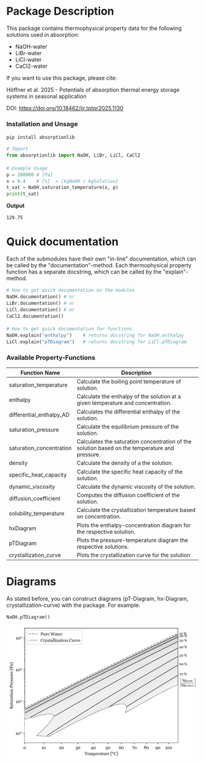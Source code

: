 # Package Description

This package contains thermophysical property data for the following solutions used in absorption:
- NaOH-water
- LiBr-water
- LiCl-water
- CaCl2-water

If you want to use this package, please cite:

Höffner et al. 2025 - Potentials of absorption thermal energy storage systems in seasonal application

DOI: https://doi.org/10.18462/iir.tptpr2025.1130

### Installation and Unsage

```
pip install absorptionlib
```

```python
# Import
from absorptionlib import NaOH, LiBr, LiCl, CaCl2

# Example Usage
p = 100000 # [Pa]
x = 0.4    # [%]  = [kgNaOH / kgSolution]
t_sat = NaOH.saturation_temperature(x, p)
print(t_sat)
```
**Output**
```
129.75
```



# Quick documentation
Each of the submodules have their own "in-line" documentation, which can be called by the "documentation"-method. Each thermophysical property function has a separate docstring, which can be called by the "explain"-method.

```python
# How to get quick documentation on the modules
NaOH.documentation() # or
LiBr.documentation() # or
LiCl.documentation() # or
CaCl2.documentation()

# How to get quick documentation for functions
NaOH.explain("enthalpy")    # returns docstring for NaOH.enthalpy
LiCl.explain("pTDiagram")   # returns docstring for LiCl.pTDiagram
```


### Available Property-Functions

| Function Name              | Description                                                                                   |
|---------------------------|------------------------------------------------------------------------------------------------|
| saturation_temperature    | Calculate the boiling point temperature of solution.                |
| enthalpy                  | Calculate the enthalpy of the solution at a given temperature and concentration.       |
| differential_enthalpy_AD  | Calculates the differential enthalpy of the solution.                                      |
| saturation_pressure       | Calculate the equilibrium pressure of the solution.                                    |
| saturation_concentration  | Calculates the saturation concentration of the solution based on the temperature and pressure.|
| density                   | Calculate the density of a the solution.                                                |
| specific_heat_capacity    | Calculate the specific heat capacity of the solution.                                      |
| dynamic_viscosity         | Calculate the dynamic viscosity of the solution.                                            |
| diffusion_coefficient     | Computes the diffusion coefficient of the solution.                                   |
| solubility_temperature    | Calculate the crystallization temperature based on concentration.                           |
| hxDiagram                 | Plots the enthalpy-concentration diagram for the respective solution.                                 |
| pTDiagram                 | Plots the pressure-temperature diagram the respective solutions.                                 |
| crystallization_curve     | Plots the crystallization curve for the solution |


# Diagrams

As stated before, you can construct diagrams (pT-Diagram, hx-Diagram, crystallization-curve) with the package. For example:

```python
NaOH.pTDiagram()
```

![pT-Diagram](https://github.com/dorianhoeffner/absorptionlib/blob/main/graphics/pTDiagram_example.png)


